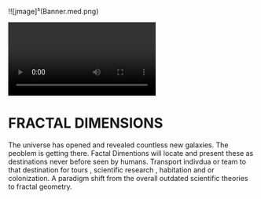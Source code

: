 !![jmage]⁵(Banner.med.png)


<video>https://drive.google.com/file/d/1ZHeBTjQSEIB7oT3VJiHnhVkAyhpNLshW/view?usp=drivesdk
<img src="https://user-images.githubusercontent.com/73097560/115834477-dbab4500-a447-11eb-908a-139a6edaec5c.gif">
<br>

# FRACTAL DIMENSIONS
The universe has opened and revealed countless new galaxies. The peoblem is getting there.
Factal Dimentions will locate and present these as destinations never before seen by humans.
Transport indivdua or team to that destination for tours , scientific research , habitation and or  colonization.
A paradigm shift from the overall outdated scientific theories to fractal geometry.
